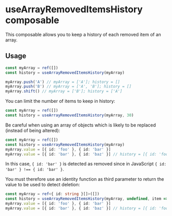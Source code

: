 # useArrayRemovedItemsHistory composable

This composable allows you to keep a history of each removed item of an array.

## Usage

```typescript
const myArray = ref([])
const history = useArrayRemovedItemsHistory(myArray)

myArray.push('A') // myArray = ['A']; history = []
myArray.push('B') // myArray = ['A', 'B']; history = []
myArray.shift() // myArray = ['B']; history = ['A']
```

You can limit the number of items to keep in history:

```typescript
const myArray = ref([])
const history = useArrayRemovedItemsHistory(myArray, 30)
```

Be careful when using an array of objects which is likely to be replaced (instead of being altered):

```typescript
const myArray = ref([])
const history = useArrayRemovedItemsHistory(myArray)
myArray.value = [{ id: 'foo' }, { id: 'bar' }]
myArray.value = [{ id: 'bar' }, { id: 'baz' }] // history = [{ id: 'foo' }, { id: 'bar' }]
```

In this case, `{ id: 'bar' }` is detected as removed since in JavaScript `{ id: 'bar' } !== { id: 'bar' }`.

You must therefore use an identity function as third parameter to return the value to be used to detect deletion:

```typescript
const myArray = ref<{ id: string }[]>([])
const history = useArrayRemovedItemsHistory(myArray, undefined, item => item.id)
myArray.value = [{ id: 'foo' }, { id: 'bar' }]
myArray.value = [{ id: 'bar' }, { id: 'baz' }] // history = [{ id: 'foo' }]
```
